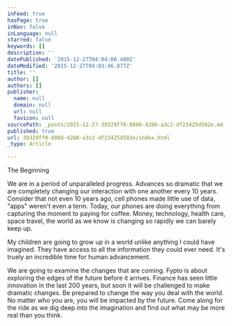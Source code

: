 ```yaml
---
inFeed: true
hasPage: true
inNav: false
inLanguage: null
starred: false
keywords: []
description: ''
datePublished: '2015-12-27T04:04:00.480Z'
dateModified: '2015-12-27T04:03:46.877Z'
title: ''
author: []
authors: []
publisher:
  name: null
  domain: null
  url: null
  favicon: null
sourcePath: _posts/2015-12-27-39329ff0-8808-4280-a3c2-df23425d502e.md
published: true
url: 39329ff0-8808-4280-a3c2-df23425d502e/index.html
_type: Article

---
```

The Beginning

We are in a period of unparalleled progress. Advances so dramatic that we are completely changing our interaction with one another every 10 years.  Consider that not even 10 years ago, cell phones made little use of data, "apps" weren't even a term.  Today, our phones are doing everything from capturing the moment to paying for coffee.  Money, technology, health care, space travel, the world as we know is changing so rapidly we can barely keep up.

My children are going to grow up in a world unlike anything I could have imagined.  They have access to all the information they could ever need.  It's truely an incredible time for human advancement.

We are going to examine the changes that are coming.  Fypto is about exploring the edges of the future before it arrives. Finance has seen little innovation in the last 200 years, but soon it will be challenged to make dramatic changes.  Be prepared to change the way you deal with the world.  No matter who you are, you will be impacted by the future.  Come along for the ride as we dig deep into the imagination and find out what may be more real than you think.